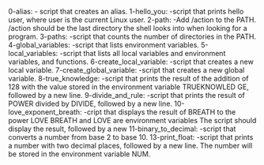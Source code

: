 0-alias:			- script that creates an alias.
1-hello_you:			-script that prints hello user, where user is the current Linux user.
2-path:				-Add /action to the PATH. /action should be the last directory the shell looks into when looking for a program.
3-paths:			-script that counts the number of directories in the PATH.
4-global_variables:		-script that lists environment variables.
5-local_variables:		-script that lists all local variables and environment variables, and functions.
6-create_local_variable:	-script that creates a new local variable.
7-create_global_variable:	-script that creates a new global variable.
8-true_knowledge:		-script that prints the result of the addition of 128 with the value stored in the environment variable TRUEKNOWLED					GE, followed by a new line.
9-divide_and_rule:		-script that prints the result of POWER divided by DIVIDE, followed by a new line.
10-love_exponent_breath:	-cript that displays the result of BREATH to the power LOVE
				       BREATH and LOVE are environment variables
				       The script should display the result, followed by a new
11-binary_to_decimal:		-script that converts a number from base 2 to base 10.
13-print_float:			-script that prints a number with two decimal places, followed by a new line.
					The number will be stored in the environment variable NUM.